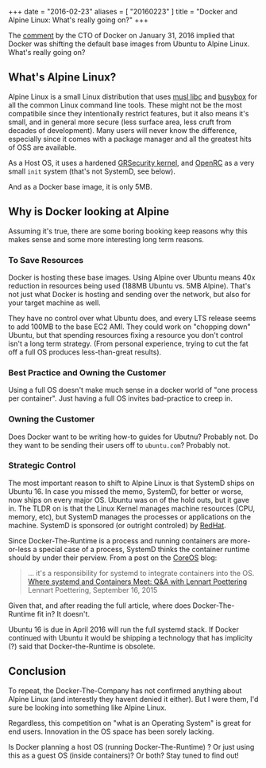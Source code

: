 +++
date = "2016-02-23"
aliases = [ "20160223" ]
title = "Docker and Alpine Linux: What's really going on?"
+++

The [comment](https://news.ycombinator.com/item?id=11000827) by the
CTO of Docker on January 31, 2016 implied that Docker was shifting
the default base images from Ubuntu to Alpine Linux.  What's really
going on?  <!--more-->

## What's Alpine Linux?

Alpine Linux is a small Linux distribution that uses [musl
libc](http://www.musl-libc.org) and [busybox](https://busybox.net) for
all the common Linux command line tools.  These might not be the most
compatibile since they intentionally restrict features, but it also
means it's small, and in general more secure (less surface area, less
cruft from decades of development).  Many users will never know the
difference, especially since it comes with a package manager and all
the greatest hits of OSS are available.

As a Host OS, it uses a hardened [GRSecurity kernel](https://grsecurity.net), and
[OpenRC](https://wiki.gentoo.org/wiki/OpenRC) as a very small `init`
system (that's not SystemD, see below).

And as a Docker base image, it is only 5MB.

## Why is Docker looking at Alpine

Assuming it's true, there are some boring booking keep reasons why this
makes sense and some more interesting long term reasons.

### To Save Resources

Docker is hosting these base images.  Using Alpine over Ubuntu means
40x reduction in resources being used (188MB Ubuntu vs. 5MB Alpine).
That's not just what Docker is hosting and sending over the network,
but also for your target machine as well.

They have no control over what Ubuntu does, and every LTS release
seems to add 100MB to the base EC2 AMI. They could work on "chopping
down" Ubuntu, but that spending resources fixing a resource you don't
control isn't a long term strategy.  (From personal experience, trying
to cut the fat off a full OS produces less-than-great results).

### Best Practice and Owning the Customer

Using a full OS doesn't make much sense in a docker world of "one
process per container".  Just having a full OS invites bad-practice to
creep in.

### Owning the Customer

Does Docker want to be writing how-to guides for Ubutnu?
Probably not.  Do they want to be sending their users off to
`ubuntu.com`?  Probably not.

### Strategic Control

The most important reason to shift to Alpine Linux is that SystemD
ships on Ubuntu 16.  In case you missed the memo, SystemD, for better
or worse, now ships on every major OS.  Ubuntu was on of the hold
outs, but it gave in.  The TLDR on is that the Linux Kernel manages
machine resources (CPU, memory, etc), but SystemD manages the
processes or applications on the machine.  SystemD is sponsored (or
outright controled) by [RedHat](http://redhat.com/).

Since Docker-The-Runtime is a process and running containers are
more-or-less a special case of a process, SystemD thinks the container
runtime should by under their perview.  From a post on the
[CoreOS](https://coreos.com/) blog:

>  ... it's a responsibility for systemd to integrate containers into
> the OS.  [Where systemd and Containers Meet: Q&A with Lennart
> Poettering](https://coreos.com/blog/qa-with-lennart-systemd/)
> Lennart Poettering, September 16, 2015

Given that, and after reading the full article, where does
Docker-The-Runtime fit in?  It doesn't.

Ubuntu 16 is due in April 2016 will run the full systemd stack. If Docker
continued with Ubuntu it would be shipping a technology that has
implicity (?) said that Docker-the-Runtime is obsolete.

## Conclusion

To repeat, the Docker-The-Company has not confirmed anything about
Alpine Linux (and interestly they havent denied it either).  But I
were them, I'd sure be looking into something like Alpine Linux.

Regardless, this competition on "what is an Operating System" is great
for end users.  Innovation in the OS space has been sorely lacking.

Is Docker planning a host OS (running Docker-The-Runtime) ? Or just
using this as a guest OS (inside containers)? Or both?  Stay tuned to
find out!

